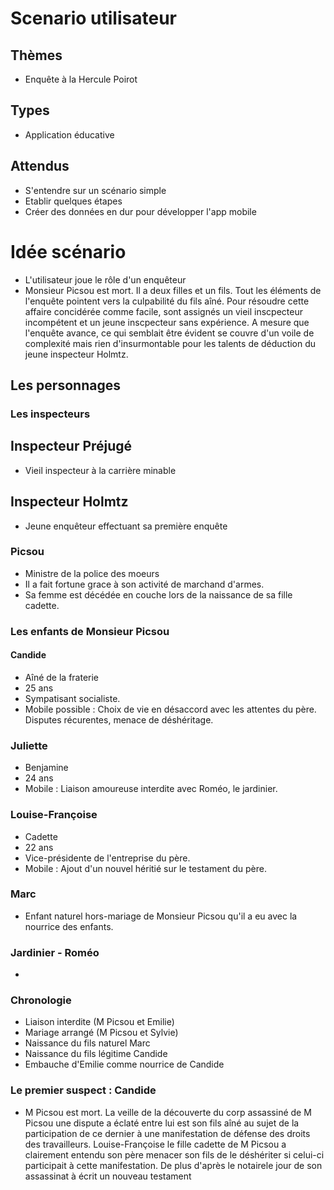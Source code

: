# Scenario utilisateur
## Thèmes
- Enquête à la Hercule Poirot
## Types
- Application éducative
## Attendus
- S'entendre sur un scénario simple
- Etablir quelques étapes
- Créer des données en dur pour développer l'app mobile
# Idée scénario
- L'utilisateur joue le rôle d'un enquêteur
- Monsieur Picsou est mort. Il a deux filles et un fils. Tout les éléments de l'enquête pointent vers la culpabilité du fils aîné. Pour résoudre cette affaire concidérée comme facile, sont assignés un vieil inscpecteur incompétent et un jeune inscpecteur sans expérience. A mesure que l'enquête avance, ce qui semblait être évident se couvre d'un voile de complexité mais rien d'insurmontable pour les talents de déduction du jeune inspecteur Holmtz.
## Les personnages
### Les inspecteurs
## Inspecteur Préjugé
- Vieil inspecteur à la carrière minable
## Inspecteur Holmtz
- Jeune enquêteur effectuant sa première enquête
### Picsou
- Ministre de la police des moeurs
- Il a fait fortune grace à son activité de marchand d'armes.
- Sa femme est décédée en couche lors de la naissance de sa fille cadette.
### Les enfants de Monsieur Picsou
#### Candide
- Aîné de la fraterie
- 25 ans
- Sympatisant socialiste.
- Mobile possible : Choix de vie en désaccord avec les attentes du père. Disputes récurentes, menace de déshéritage.
### Juliette
- Benjamine
- 24 ans
- Mobile : Liaison amoureuse interdite avec Roméo, le jardinier.
### Louise-Françoise
- Cadette
- 22 ans
- Vice-présidente de l'entreprise du père.
- Mobile : Ajout d'un nouvel héritié sur le testament du père.

### Marc
- Enfant naturel hors-mariage de Monsieur Picsou qu'il a eu avec la nourrice des enfants.
### Jardinier - Roméo
- 

### Chronologie
- Liaison interdite (M Picsou et Emilie)
- Mariage arrangé (M Picsou et Sylvie)
- Naissance du fils naturel Marc
- Naissance du fils légitime Candide
- Embauche d'Emilie comme nourrice de Candide

### Le premier suspect : Candide
- M Picsou est mort. La veille de la découverte du corp assassiné de M Picsou une dispute a éclaté entre lui est son fils aîné au sujet de la participation de ce dernier à une manifestation de défense des droits des travailleurs. Louise-Françoise le fille cadette de M Picsou a clairement entendu son père menacer son fils de le déshériter si celui-ci participait à cette manifestation. De plus d'après le notairele jour de son assassinat à écrit un nouveau testament 